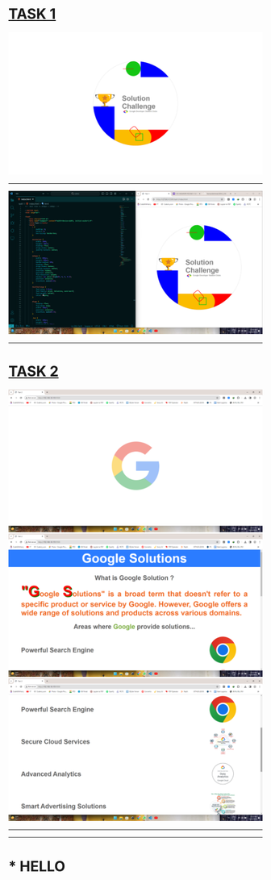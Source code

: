 
# [TASK 1](https://keshavabhishek.github.io/GDSC_CSS/)
![Alt text](<./task1/Screenshot (211).png>)
***
![Alt text](<./task1/Screenshot (212).png>)
***
# [TASK 2](https://keshavabhishek.github.io/GDSC_CSS/task2/index.html)
![Image SS 1](<./task2/Screenshot (213).png>)
![Image SS 2](<./task2/Screenshot (214).png>)
![Image SS 3](<./task2/Screenshot (215).png>)
***
***
# * HELLO
